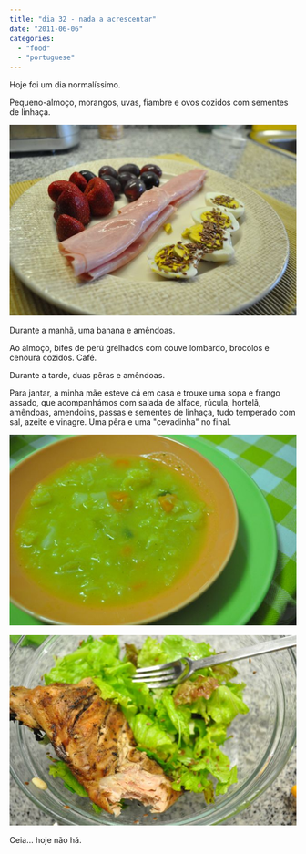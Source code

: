 ```yaml
---
title: "dia 32 - nada a acrescentar"
date: "2011-06-06"
categories: 
  - "food"
  - "portuguese"
---
```


Hoje foi um dia normalíssimo.  
  
Pequeno-almoço, morangos, uvas, fiambre e ovos cozidos com sementes de linhaça.  
  

[![](images/Querida+Di+-+952.jpg)](http://3.bp.blogspot.com/-Q6-6Hx41Asg/Te1IrAlnLwI/AAAAAAAAEJQ/HXuhtruOw3s/s1600/Querida+Di+-+952.jpg)

  

Durante a manhã, uma banana e amêndoas.

  

Ao almoço, bifes de perú grelhados com couve lombardo, brócolos e cenoura cozidos. Café.

  

Durante a tarde, duas pêras e amêndoas.

  

Para jantar, a minha mãe esteve cá em casa e trouxe uma sopa e frango assado, que acompanhámos com salada de alface, rúcula, hortelã, amêndoas, amendoins, passas e sementes de linhaça, tudo temperado com sal, azeite e vinagre. Uma pêra e uma "cevadinha" no final.

  

[![](images/Querida+Di+-+953.jpg)](http://1.bp.blogspot.com/-cJ1V9lBxYHo/Te1Irh7ssuI/AAAAAAAAEJU/J-edabp3oUM/s1600/Querida+Di+-+953.jpg)

  

[![](images/Querida+Di+-+954.jpg)](http://1.bp.blogspot.com/-gXTllbVLY6c/Te1IsHeuyCI/AAAAAAAAEJY/JpuGYcWKphA/s1600/Querida+Di+-+954.jpg)

  

Ceia... hoje não há.
